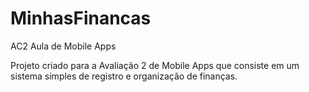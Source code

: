 # MinhasFinancas
AC2 Aula de Mobile Apps

Projeto criado para a Avaliação 2 de Mobile Apps que consiste em um sistema simples de registro e organização de finanças.
